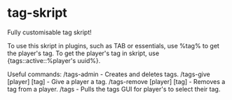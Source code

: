 # tag-skript
Fully customisable tag skript!

To use this skript in plugins, such as TAB or essentials, use %tag% to get the player's tag.
To get the player's tag in skript, use {tags::active::%player's uuid%}.

Useful commands:
/tags-admin - Creates and deletes tags.
/tags-give [player] [tag] - Give a player a tag.
/tags-remove [player] [tag] - Removes a tag from a player.
/tags - Pulls the tags GUI for player's to select their tag.
